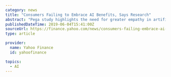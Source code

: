 ```yaml
---
category: news
title: "Consumers Failing to Embrace AI Benefits, Says Research"
abstract: "Pega study highlights the need for greater empathy in artificial intelligence systems LAS VEGAS, June 4, 2019 /PRNewswire/ -- Consumers lack trust in artificial intelligence (AI) and don't understand the extent to which it can make their interactions with ..."
publishedDateTime: 2019-06-04T15:41:00Z
sourceUrl: https://finance.yahoo.com/news/consumers-failing-embrace-ai-benefits-153000247.html
type: article

provider:
  name: Yahoo Finance
  id: yahoofinance

topics:
  - AI
---
```

